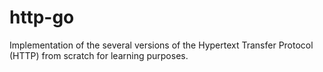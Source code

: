 # http-go

Implementation of the several versions of the Hypertext Transfer Protocol (HTTP) from scratch for learning purposes.
